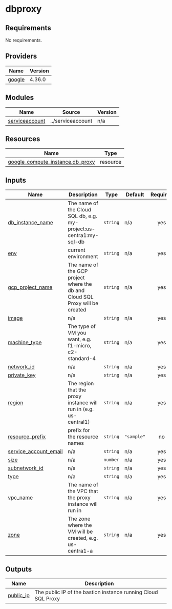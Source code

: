 # dbproxy

<!-- BEGINNING OF PRE-COMMIT-TERRAFORM DOCS HOOK -->
## Requirements

No requirements.

## Providers

| Name | Version |
|------|---------|
| <a name="provider_google"></a> [google](#provider\_google) | 4.36.0 |

## Modules

| Name | Source | Version |
|------|--------|---------|
| <a name="module_serviceaccount"></a> [serviceaccount](#module\_serviceaccount) | ../serviceaccount | n/a |

## Resources

| Name | Type |
|------|------|
| [google_compute_instance.db_proxy](https://registry.terraform.io/providers/hashicorp/google/latest/docs/resources/compute_instance) | resource |

## Inputs

| Name | Description | Type | Default | Required |
|------|-------------|------|---------|:--------:|
| <a name="input_db_instance_name"></a> [db\_instance\_name](#input\_db\_instance\_name) | The name of the Cloud SQL db, e.g. my-project:us-centra1:my-sql-db | `string` | n/a | yes |
| <a name="input_env"></a> [env](#input\_env) | current environment | `string` | n/a | yes |
| <a name="input_gcp_project_name"></a> [gcp\_project\_name](#input\_gcp\_project\_name) | The name of the GCP project where the db and Cloud SQL Proxy will be created | `string` | n/a | yes |
| <a name="input_image"></a> [image](#input\_image) | n/a | `string` | n/a | yes |
| <a name="input_machine_type"></a> [machine\_type](#input\_machine\_type) | The type of VM you want, e.g. f1-micro, c2-standard-4 | `string` | n/a | yes |
| <a name="input_network_id"></a> [network\_id](#input\_network\_id) | n/a | `string` | n/a | yes |
| <a name="input_private_key"></a> [private\_key](#input\_private\_key) | n/a | `string` | n/a | yes |
| <a name="input_region"></a> [region](#input\_region) | The region that the proxy instance will run in (e.g. us-central1) | `string` | n/a | yes |
| <a name="input_resource_prefix"></a> [resource\_prefix](#input\_resource\_prefix) | prefix for the resource names | `string` | `"sample"` | no |
| <a name="input_service_account_email"></a> [service\_account\_email](#input\_service\_account\_email) | n/a | `string` | n/a | yes |
| <a name="input_size"></a> [size](#input\_size) | n/a | `number` | n/a | yes |
| <a name="input_subnetwork_id"></a> [subnetwork\_id](#input\_subnetwork\_id) | n/a | `string` | n/a | yes |
| <a name="input_type"></a> [type](#input\_type) | n/a | `string` | n/a | yes |
| <a name="input_vpc_name"></a> [vpc\_name](#input\_vpc\_name) | The name of the VPC that the proxy instance will run in | `string` | n/a | yes |
| <a name="input_zone"></a> [zone](#input\_zone) | The zone where the VM will be created, e.g. us-centra1-a | `string` | n/a | yes |

## Outputs

| Name | Description |
|------|-------------|
| <a name="output_public_ip"></a> [public\_ip](#output\_public\_ip) | The public IP of the bastion instance running Cloud SQL Proxy |
<!-- END OF PRE-COMMIT-TERRAFORM DOCS HOOK -->
